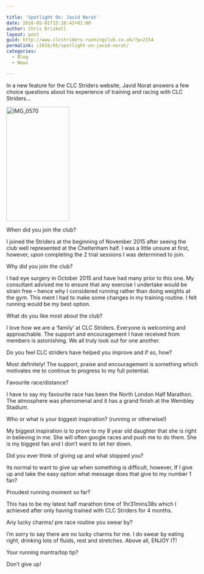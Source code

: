 ```yaml
---

title: 'Spotlight On: Javid Norat'
date: 2016-05-01T15:28:42+01:00
author: Chris Driskell
layout: post
guid: http://www.clcstriders-runningclub.co.uk/?p=2154
permalink: /2016/05/spotlight-on-javid-norat/
categories:
  - Blog
  - News

---
```

In a new feature for the CLC Striders website, Javid Norat answers a few choice questions about his experience of training and racing with CLC Striders&#8230;

<!--more-->

[<img class="alignnone size-medium wp-image-2156" src="http://www.clcstriders-runningclub.co.uk/wplive/wp-content/uploads/2016/05/IMG_0570-165x300.jpg" alt="IMG_0570" width="165" height="300" srcset="http://www.clcstriders-runningclub.co.uk/wplive/wp-content/uploads/2016/05/IMG_0570-165x300.jpg 165w, http://www.clcstriders-runningclub.co.uk/wplive/wp-content/uploads/2016/05/IMG_0570.jpg 396w" sizes="(max-width: 165px) 100vw, 165px" />](http://www.clcstriders-runningclub.co.uk/wplive/wp-content/uploads/2016/05/IMG_0570.jpg)

When did you join the club?

I joined the Striders at the beginning of November 2015 after seeing the club well represented at the Cheltenham half. I was a little unsure at first, however, upon completing the 2 trial sessions I was determined to join.

Why did you join the club?

I had eye surgery in October 2015 and have had many prior to this one. My consultant advised me to ensure that any exercise I undertake would be strain free – hence why I considered running rather than doing weights at the gym. This ment I had to make some changes in my training routine. I felt running would be my best option.

What do you like most about the club?

I love how we are a ‘family’ at CLC Striders. Everyone is welcoming and approachable. The support and encouragement I have received from members is astonishing. We all truly look out for one another.

Do you feel CLC striders have helped you improve and if so, how?

Most definitely! The support, praise and encouragement is something which motivates me to continue to progress to my full potential.

Favourite race/distance?

I have to say my favourite race has been the North London Half Marathon. The atmosphere was phenomenal and it has a grand finish at the Wembley Stadium.

Who or what is your biggest inspiration? (running or otherwise!)

My biggest inspiration is to prove to my 8 year old daughter that she is right in believing in me. She will often google races and push me to do them. She is my biggest fan and I don’t want to let her down.

Did you ever think of giving up and what stopped you?

Its normal to want to give up when something is difficult, however, If I give up and take the easy option what message does that give to my number 1 fan?

Proudest running moment so far?

This has to be my latest half marathon time of 1hr31mins38s which I achieved after only having trained with CLC Striders for 4 months.

Any lucky charms/ pre race routine you swear by?

I’m sorry to say there are no lucky charms for me. I do swear by eating right, drinking lots of fluids, rest and stretches. Above all, ENJOY IT!

Your running mantra/top tip?

Don’t give up!